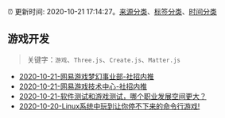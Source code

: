 :alarm_clock: 更新时间: 2020-10-21 17:14:27。[来源分类](../README.md)、[标签分类](../TAGS.md)、[时间分类](../TIMELINE.md)

## 游戏开发


> 关键字：`游戏`、`Three.js`、`Create.js`、`Matter.js`



- [2020-10-21-网易游戏梦幻事业部-社招内推](https://www.v2ex.com/t/717268) 
- [2020-10-21-网易游戏技术中心-社招内推](https://www.v2ex.com/t/717266) 
- [2020-10-21-软件测试和游戏测试，哪个职业发展空间更大？](https://www.v2ex.com/t/717264) 
- [2020-10-20-Linux系统中玩到让你停不下来的命令行游戏!](https://sec.thief.one/article_content?a_id=d2b9e5a44f8115b048bb50877ffa8bac) 